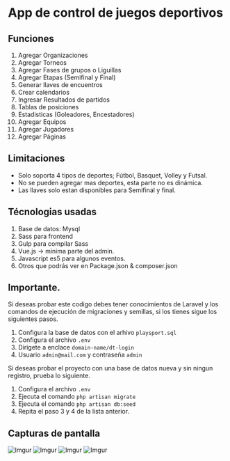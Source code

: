 # App de control de juegos deportivos

## Funciones
1. Agregar Organizaciones
2. Agregar Torneos
3. Agregar Fases de grupos o Liguillas
4. Agregar Etapas (Semifinal y Final)
5. Generar llaves de encuentros
6. Crear calendarios
7. Ingresar Resultados de partidos
8. Tablas de posiciones
9. Estadisticas (Goleadores, Encestadores)
10. Agregar Equipos
11. Agregar Jugadores
12. Agregar Páginas

## Limitaciones
- Solo soporta 4 tipos de deportes; Fútbol, Basquet, Volley y Futsal.
- No se pueden agregar mas deportes, esta parte no es dinámica.
- Las llaves solo estan disponibles para Semifinal y final.

## Técnologias usadas
1. Base de datos: Mysql
2. Sass para frontend
3. Gulp para compilar Sass
4. Vue.js -> minima parte del admin.
5. Javascript es5 para algunos eventos.
6. Otros que podrás ver en Package.json & composer.json

## Importante.
Si deseas probar este codigo debes tener conocimientos de Laravel y los comandos de ejecución de migraciones y semillas, si los tienes sigue los siguientes pasos.
1. Configura la base de datos con el arhivo `playsport.sql`
2. Configura el archivo `.env`
3. Dirigete a enclace `domain-name/dt-login`
4. Usuario `admin@mail.com` y contraseña `admin`

Si deseas probar el proyecto con una base de datos nueva y sin ningun registro, prueba lo siguiente.

1. Configura el archivo `.env`
2. Ejecuta el comando `php artisan migrate`
3. Ejecuta el comando `php artisan db:seed`
4. Repita el paso 3 y 4 de la lista anterior.

## Capturas de pantalla

![Imgur](https://i.imgur.com/ZAgXPPN.png)
![Imgur](https://i.imgur.com/jddILkL.png)
![Imgur](https://i.imgur.com/5kKE9yD.png)
![Imgur](https://i.imgur.com/kdjhUNA.png)
